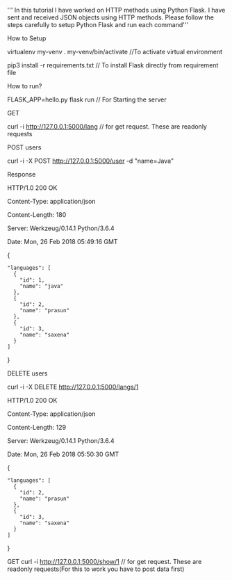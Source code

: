 ''' In this tutorial I have worked on HTTP methods using Python Flask. I have sent and received JSON objects using HTTP methods. 
Please follow the steps carefully to setup Python Flask and run each command'''


How to Setup

virtualenv my-venv
. my-venv/bin/activate //To activate virtual environment

pip3 install -r requirements.txt // To install Flask directly from requirement file

How to run?

FLASK_APP=hello.py flask run // For Starting the server

GET 

curl -i http://127.0.0.1:5000/lang // for get request. These are readonly requests

POST users

curl -i -X POST http://127.0.0.1:5000/user -d "name=Java"

Response


  
  HTTP/1.0 200 OK
  
  Content-Type: application/json
  
  Content-Length: 180
  
  Server: Werkzeug/0.14.1 Python/3.6.4
  
  Date: Mon, 26 Feb 2018 05:49:16 GMT
  


  {
  
    "languages": [
      {
        "id": 1, 
        "name": "java"    
      }, 
      {
        "id": 2, 
        "name": "prasun" 
      },    
      {
        "id": 3, 
        "name": "saxena"
      }
    ]
    
  }


DELETE users


curl -i -X DELETE http://127.0.0.1:5000/langs/1

HTTP/1.0 200 OK

Content-Type: application/json

Content-Length: 129

Server: Werkzeug/0.14.1 Python/3.6.4

Date: Mon, 26 Feb 2018 05:50:30 GMT




{
  
    "languages": [ 
      {
        "id": 2, 
        "name": "prasun" 
      },    
      {
        "id": 3, 
        "name": "saxena"
      }
    ]
    
  }
  
  
 GET 
curl -i http://127.0.0.1:5000/show/1 // for get request. These are readonly requests(For this to work you have to post data  first)
